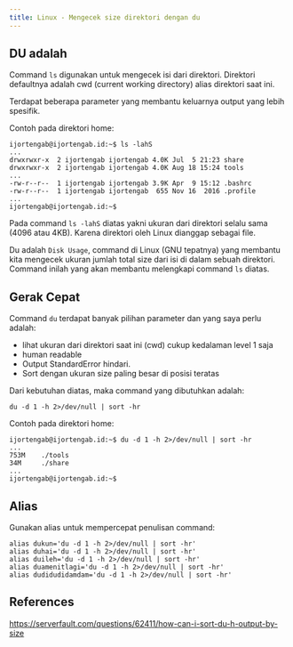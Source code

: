 ```yaml
---
title: Linux - Mengecek size direktori dengan du
---
```


## DU adalah

Command `ls` digunakan untuk mengecek isi dari direktori. Direktori defaultnya
adalah cwd (current working directory) alias direktori saat ini.

Terdapat beberapa parameter yang membantu keluarnya output yang lebih spesifik.

Contoh pada direktori home:

```
ijortengab@ijortengab.id:~$ ls -lahS
...
drwxrwxr-x  2 ijortengab ijortengab 4.0K Jul  5 21:23 share
drwxrwxr-x  2 ijortengab ijortengab 4.0K Aug 18 15:24 tools
...
-rw-r--r--  1 ijortengab ijortengab 3.9K Apr  9 15:12 .bashrc
-rw-r--r--  1 ijortengab ijortengab  655 Nov 16  2016 .profile
...
ijortengab@ijortengab.id:~$
```

Pada command `ls -lahS` diatas yakni ukuran dari direktori selalu sama
(4096 atau 4KB). Karena direktori oleh Linux dianggap sebagai file.

Du adalah `Disk Usage`, command di Linux (GNU tepatnya) yang membantu kita
mengecek ukuran jumlah total size dari isi di dalam sebuah direktori. Command
inilah yang akan membantu melengkapi command `ls` diatas.

## Gerak Cepat

Command `du` terdapat banyak pilihan parameter dan yang saya perlu adalah:

- lihat ukuran dari direktori saat ini (cwd) cukup kedalaman level 1 saja
- human readable
- Output StandardError hindari.
- Sort dengan ukuran size paling besar di posisi teratas

Dari kebutuhan diatas, maka command yang dibutuhkan adalah:

```
du -d 1 -h 2>/dev/null | sort -hr
```

Contoh pada direktori home:

```
ijortengab@ijortengab.id:~$ du -d 1 -h 2>/dev/null | sort -hr
...
753M    ./tools
34M     ./share
...
ijortengab@ijortengab.id:~$
```

## Alias

Gunakan alias untuk mempercepat penulisan command:

```
alias dukun='du -d 1 -h 2>/dev/null | sort -hr'
alias duhai='du -d 1 -h 2>/dev/null | sort -hr'
alias duileh='du -d 1 -h 2>/dev/null | sort -hr'
alias duamenitlagi='du -d 1 -h 2>/dev/null | sort -hr'
alias dudidudidamdam='du -d 1 -h 2>/dev/null | sort -hr'
```

## References

https://serverfault.com/questions/62411/how-can-i-sort-du-h-output-by-size

